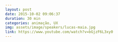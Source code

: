 ```yaml
---
layout: post
date: 2015-10-02 09:06:37
duration: 30 min
categories: animação, UX
img: assets/image/speakers/lucas-maia.jpg
link: https://www.youtube.com/watch?v=bGjzF6L3xy0
---
```

